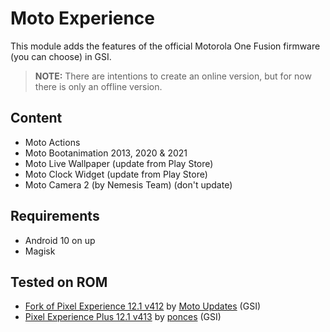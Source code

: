 # Moto Experience

This module adds the features of the official Motorola One Fusion firmware (you can choose) in GSI.

> **NOTE:** There are intentions to create an online version, but for now there is only an offline version.

## Content
- Moto Actions
- Moto Bootanimation 2013, 2020 & 2021
- Moto Live Wallpaper (update from Play Store)
- Moto Clock Widget (update from Play Store)
- Moto Camera 2 (by Nemesis Team) (don't update)

## Requirements
- Android 10 on up
- Magisk

## Tested on ROM
- [Fork of Pixel Experience 12.1 v412](https://t.me/MotoUpdatesbr/17) by [Moto Updates](https://t.me/MotoUpdatesbr) (GSI)
- [Pixel Experience Plus 12.1 v413](https://github.com/ponces/treble_build_pe/releases/tag/v413-plus) by [ponces](https://github.com/ponces) (GSI)